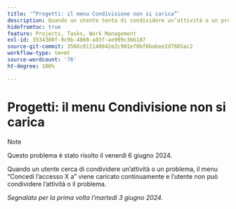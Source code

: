 ```yaml
---
title: '“Progetti: il menu Condivisione non si carica”'
description: Quando un utente tenta di condividere un’attività o un problema, il menu Concedi l’accesso X viene caricato continuamente e l’utente non può condividere l’attività o il problema.
hidefromtoc: true
feature: Projects, Tasks, Work Management
exl-id: 3534300f-9c9b-4060-a83f-ae999c366187
source-git-commit: 3566c011140842e2c901e70bf6babee2d7665ac2
workflow-type: tm+mt
source-wordcount: '76'
ht-degree: 100%

---
```


# Progetti: il menu Condivisione non si carica

>[!NOTE]
>
>Questo problema è stato risolto il venerdì 6 giugno 2024.

Quando un utente cerca di condividere un’attività o un problema, il menu “Concedi l’accesso X a” viene caricato continuamente e l’utente non può condividere l’attività o il problema.

_Segnalato per la prima volta l’martedì 3 giugno 2024._
